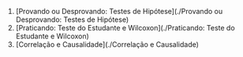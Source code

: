 01. [Provando ou Desprovando: Testes de Hipótese](./Provando ou Desprovando: Testes de Hipótese)
02. [Praticando: Teste do Estudante e Wilcoxon](./Praticando: Teste do Estudante e Wilcoxon)
03. [Correlação e Causalidade](./Correlação e Causalidade)

